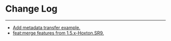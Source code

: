 # Change Log
---

- [Add metadata transfer example.](https://github.com/Tencent/spring-cloud-tencent/pull/211)
- [feat:merge features from 1.5.x-Hoxton.SR9.](https://github.com/Tencent/spring-cloud-tencent/pull/250)
